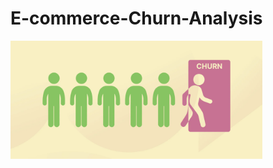 # E-commerce-Churn-Analysis
<img src="https://raw.githubusercontent.com/anderoos/customer-segmentation/main/Images/readme_banner.png" style="width: 80%; max-width: 600px; height: auto;" alt="GIF">
